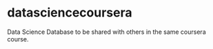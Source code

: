 datasciencecoursera
===================

Data Science Database to be shared with others in the same coursera course.
